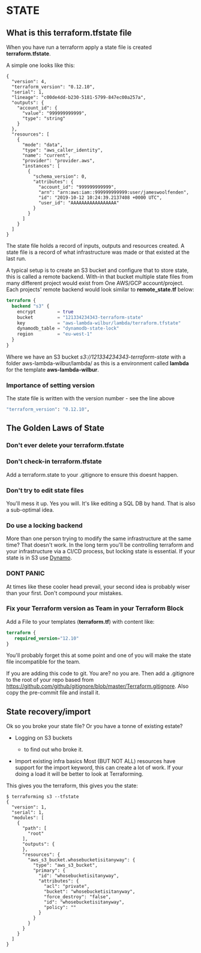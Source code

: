 # STATE

## What is this **terraform.tfstate** file

When you have run a terraform apply a state file is created **terraform.tfstate**.

A simple one looks like this:

```state
{
  "version": 4,
  "terraform_version": "0.12.10",
  "serial": 1,
  "lineage": "c00de4dd-b230-5181-5799-847ec00a257a",
  "outputs": {
    "account_id": {
      "value": "999999999999",
      "type": "string"
    }
  },
  "resources": [
    {
      "mode": "data",
      "type": "aws_caller_identity",
      "name": "current",
      "provider": "provider.aws",
      "instances": [
        {
          "schema_version": 0,
          "attributes": {
            "account_id": "999999999999",
            "arn": "arn:aws:iam::999999999999:user/jameswoolfenden",
            "id": "2019-10-12 10:24:39.2137408 +0000 UTC",
            "user_id": "AAAAAAAAAAAAAAAAA"
          }
        }
      ]
    }
  ]
}
```

The state file holds a record of inputs, outputs and resources created. A state file is a record of what infrastructure was made or that existed at the last run.

A typical setup is to create an S3 bucket and configure that to store state, this is called a remote backend.
With-in that bucket multiple state files from many different project would exist from One AWS/GCP account/project. Each projects' remote backend would look similar to **remote_state.tf** below:

```terraform
terraform {
  backend "s3" {
    encrypt        = true
    bucket         = "121334234343-terraform-state"
    key            = "aws-lambda-wilbur/lambda/terraform.tfstate"
    dynamodb_table = "dynamodb-state-lock"
    region         = "eu-west-1"
  }
}
```

Where we have an S3 bucket *s3://121334234343-terraform-state* with a folder aws-lambda-wilbur/lambda/ as this is a environment called **lambda** for the template **aws-lambda-wilbur**.

### Importance of setting version

The state file is written with the version number - see the line above

```terraform
"terraform_version": "0.12.10",
```

## The Golden Laws of State

### Don't ever delete your terraform.tfstate

### Don't check-in terraform.tfstate

Add a terraform.state to your .gitignore to ensure this doesnt happen.

### Don't try to edit state files

You'll mess it up. Yes you will. It's like editing a SQL DB by hand. That is also a sub-optimal idea.

### Do use a locking backend

More than one person trying to modify the same infrastructure at the same time? That doesn't work. In the long term you'll be controlling terraform and your infrastructure via a CI/CD process, but locking state is essential.
If your state is in S3 use [Dynamo](https://github.com/JamesWoolfenden/terraform-aws-statebucket/blob/master/aws_dynamno_table.dynamo-terraform-state-lock.tf).

### DONT PANIC

At times like these cooler head prevail, your second idea is probably wiser than your first. Don't compound your mistakes.

### Fix your Terraform version as Team in your Terraform Block

Add a File to your templates (**terraform.tf**) with content like:

```terraform
terraform {
   required_version="12.10"
}
```

You'll probably forget this at some point and one of you will make the state file incompatible for the team.

If you are adding this code to git. You are? no you are. Then add a .gitignore to the root of your repo based from <https://github.com/github/gitignore/blob/master/Terraform.gitignore>.
Also copy the pre-commit file and install it.

## State recovery/import

Ok so you broke your state file? Or you have a tonne of existing estate?

- Logging on S3 buckets

  - to find out who broke it.

- Import existing infra basics
  Most (BUT NOT ALL) resources have support for the import keyword, this can create a lot of work. If your doing a load it will be better to look at Terraforming.

This gives you the terraform, this gives you the state:

```cli
$ terraforming s3 --tfstate
{
  "version": 1,
  "serial": 1,
  "modules": [
    {
      "path": [
        "root"
      ],
      "outputs": {
      },
      "resources": {
        "aws_s3_bucket.whosebucketisitanyway": {
          "type": "aws_s3_bucket",
          "primary": {
            "id": "whosebucketisitanyway",
            "attributes": {
              "acl": "private",
              "bucket": "whosebucketisitanyway",
              "force_destroy": "false",
              "id": "whosebucketisitanyway",
              "policy": ""
            }
          }
        }
      }
    }
  ]
}
```
